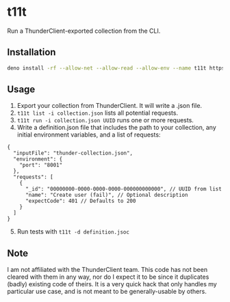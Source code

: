 # t11t

Run a ThunderClient-exported collection from the CLI.

## Installation

```sh
deno install -rf --allow-net --allow-read --allow-env --name t11t https://raw.githubusercontent.com/hildjj/t11t/main/main.ts
```

## Usage

1. Export your collection from ThunderClient. It will write a .json file.
1. `t11t list -i collection.json` lists all potential requests.
1. `t11t run -i collection.json UUID` runs one or more requests.
1. Write a definition.json file that includes the path to your collection, any initial environment variables, and a list of requests:

```jsonc
{
  "inputFile": "thunder-collection.json",
  "environment": {
    "port": "8001"
  },
  "requests": [
    {
      "_id": "00000000-0000-0000-0000-000000000000", // UUID from list
      "name": "Create user (fail)", // Optional description
      "expectCode": 401 // Defaults to 200
    }
  ]
}
```

5. Run tests with `t11t -d definition.jsoc`

## Note

I am not affiliated with the ThunderClient team. This code has not been
cleared with them in any way, nor do I expect it to be since it duplicates
(badly) existing code of theirs. It is a very quick hack that only handles my
particular use case, and is not meant to be generally-usable by others.
